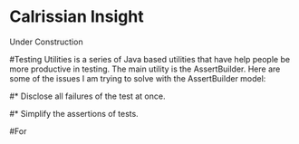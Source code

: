 Calrissian Insight
=======

Under Construction

#Testing Utilities is a series of Java based utilities that have help people be more productive in testing.  The main utility is the AssertBuilder.  Here are some of the issues I am trying to solve with the AssertBuilder model:

#* Disclose all failures of the test at once.

#* Simplify the assertions of tests.

#For

